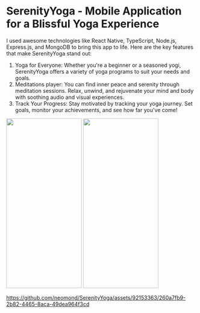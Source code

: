# SerenityYoga - Mobile Application for a Blissful Yoga Experience
I used awesome technologies like React Native, TypeScript, Node.js, Express.js, and MongoDB to bring this app to life.
Here are the key features that make SerenityYoga stand out:
1) Yoga for Everyone: Whether you're a beginner or a seasoned yogi, SerenityYoga offers a variety of yoga programs to suit your needs and goals.
2) Meditations player: You can find inner peace and serenity through meditation sessions. Relax, unwind, and rejuvenate your mind and body with soothing audio and visual experiences.
3) Track Your Progress: Stay motivated by tracking your yoga journey. Set goals, monitor your achievements, and see how far you've come!

<img src="https://github.com/neomond/SerenityYoga/assets/92153363/3355d0fc-5d23-4215-8db0-a4c02628f58c" width="200" height="450">
<img src="https://github.com/neomond/SerenityYoga/assets/92153363/44d43a95-568a-4a54-8c6b-bca782f5d35f" width="200" height="450">

https://github.com/neomond/SerenityYoga/assets/92153363/260a7fb9-2b82-4465-8aca-49dea964f3cd


